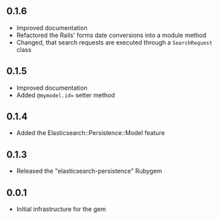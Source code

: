 ## 0.1.6

* Improved documentation
* Refactored the Rails' forms date conversions into a module method
* Changed, that search requests are executed through a `SearchRequest` class

## 0.1.5

* Improved documentation
* Added `@mymodel.id=` setter method

## 0.1.4

* Added the Elasticsearch::Persistence::Model feature

## 0.1.3

* Released the "elasticsearch-persistence" Rubygem

## 0.0.1

* Initial infrastructure for the gem
